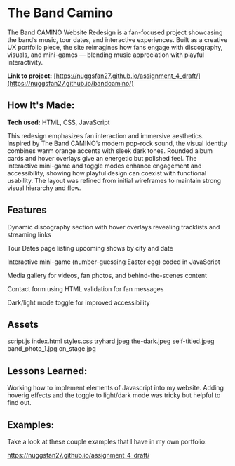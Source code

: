# The Band Camino
The Band CAMINO Website Redesign is a fan-focused project showcasing the band’s music, tour dates, and interactive experiences. Built as a creative UX portfolio piece, the site reimagines how fans engage with discography, visuals, and mini-games — blending music appreciation with playful interactivity.

**Link to project:** [https://nuggsfan27.github.io/assignment_4_draft/](https://nuggsfan27.github.io/bandcamino/)


## How It's Made:

**Tech used:** HTML, CSS, JavaScript

This redesign emphasizes fan interaction and immersive aesthetics. Inspired by The Band CAMINO’s modern pop-rock sound, the visual identity combines warm orange accents with sleek dark tones. Rounded album cards and hover overlays give an energetic but polished feel. The interactive mini-game and toggle modes enhance engagement and accessibility, showing how playful design can coexist with functional usability. The layout was refined from initial wireframes to maintain strong visual hierarchy and flow.

## Features


Dynamic discography section with hover overlays revealing tracklists and streaming links

Tour Dates page listing upcoming shows by city and date

Interactive mini-game (number-guessing Easter egg) coded in JavaScript

Media gallery for videos, fan photos, and behind-the-scenes content

Contact form using HTML validation for fan messages

Dark/light mode toggle for improved accessibility

## Assets

script.js
index.html
styles.css
tryhard.jpeg
the-dark.jpeg
self-titled.jpeg
band_photo_1.jpg
on_stage.jpg


## Lessons Learned:

Working how to implement elements of Javascript into my website. Adding hoverig effects and the toggle to light/dark mode was tricky but helpful to find out. 

## Examples:
Take a look at these couple examples that I have in my own portfolio:

https://nuggsfan27.github.io/assignment_4_draft/

